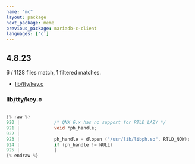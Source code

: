 ```yaml
---
name: "mc"
layout: package
next_package: meme
previous_package: mariadb-c-client
languages: ['c']
---
```

## 4.8.23
6 / 1128 files match, 1 filtered matches.

 - [lib/tty/key.c](#libttykeyc)

### lib/tty/key.c

```c

{% raw %}
920 |             /* QNX 6.x has no support for RTLD_LAZY */
921 |             void *ph_handle;
922 | 
923 |             ph_handle = dlopen ("/usr/lib/libph.so", RTLD_NOW);
924 |             if (ph_handle != NULL)
925 |             {
{% endraw %}

```